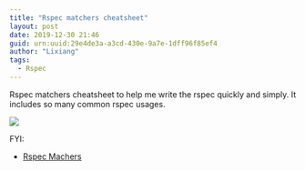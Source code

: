 ```yaml
---
title: "Rspec matchers cheatsheet"
layout: post
date: 2019-12-30 21:46
guid: urn:uuid:29e4de3a-a3cd-430e-9a7e-1dff96f85ef4
author: "Lixiang"
tags:
  - Rspec
---
```

Rspec matchers cheatsheet to help me write the rspec quickly and simply. It includes so many common rspec usages.

<img src="/assets/img/rspec-matchers.png" />

FYI:
- [Rspec Machers](http://cheatrags.com/rspec-matchers)
